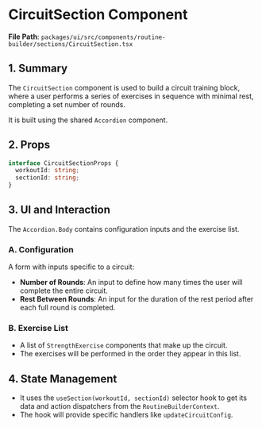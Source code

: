 # CircuitSection Component

**File Path**: `packages/ui/src/components/routine-builder/sections/CircuitSection.tsx`

## 1. Summary

The `CircuitSection` component is used to build a circuit training block, where a user performs a series of exercises in sequence with minimal rest, completing a set number of rounds.

It is built using the shared `Accordion` component.

## 2. Props

```typescript
interface CircuitSectionProps {
  workoutId: string;
  sectionId: string;
}
```

## 3. UI and Interaction

The `Accordion.Body` contains configuration inputs and the exercise list.

### A. Configuration

A form with inputs specific to a circuit:

- **Number of Rounds**: An input to define how many times the user will complete the entire circuit.
- **Rest Between Rounds**: An input for the duration of the rest period after each full round is completed.

### B. Exercise List

- A list of `StrengthExercise` components that make up the circuit.
- The exercises will be performed in the order they appear in this list.

## 4. State Management

- It uses the `useSection(workoutId, sectionId)` selector hook to get its data and action dispatchers from the `RoutineBuilderContext`.
- The hook will provide specific handlers like `updateCircuitConfig`.
